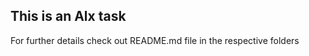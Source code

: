   ## This is an Alx task 

  For further details check out README.md file in the respective folders
